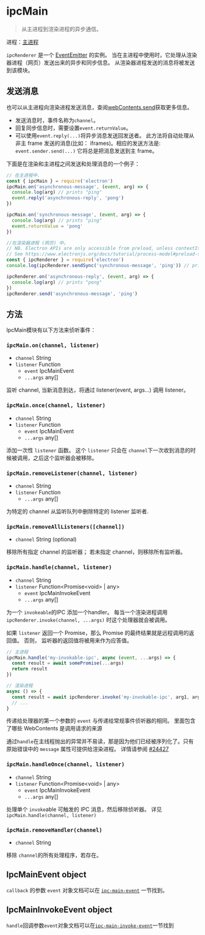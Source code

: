 # ipcMain

> 从主进程到渲染进程的异步通信。

进程：[主进程](../glossary.md#main-process)

`ipcRenderer` 是一个 [EventEmitter][event-emitter] 的实例。 当在主进程中使用时，它处理从渲染器进程（网页）发送出来的异步和同步信息。 从渲染器进程发送的消息将被发送到该模块。

## 发送消息

也可以从主进程向渲染进程发送消息，查阅[webContents.send][web-contents-send]获取更多信息。

* 发送消息时，事件名称为`channel`。
* 回复同步信息时，需要设置`event.returnValue`。
* 可以使用`event.reply(...)`将异步消息发送回发送者。  此方法将自动处理从非主 frame 发送的消息(比如： iframes)。相应的发送方法是: `event.sender.send(...)` 它将总是把消息发送到主 frame。

下面是在渲染和主进程之间发送和处理消息的一个例子：

```javascript
// 在主进程中.
const { ipcMain } = require('electron')
ipcMain.on('asynchronous-message', (event, arg) => {
  console.log(arg) // prints "ping"
  event.reply('asynchronous-reply', 'pong')
})

ipcMain.on('synchronous-message', (event, arg) => {
  console.log(arg) // prints "ping"
  event.returnValue = 'pong'
})
```

```javascript
//在渲染器进程 (网页) 中。
// NB. Electron APIs are only accessible from preload, unless contextIsolation is disabled.
// See https://www.electronjs.org/docs/tutorial/process-model#preload-scripts for more details.
const { ipcRenderer } = require('electron')
console.log(ipcRenderer.sendSync('synchronous-message', 'ping')) // prints "pong"

ipcRenderer.on('asynchronous-reply', (event, arg) => {
  console.log(arg) // prints "pong"
})
ipcRenderer.send('asynchronous-message', 'ping')
```

## 方法

IpcMain模块有以下方法来侦听事件：

### `ipcMain.on(channel, listener)`

* `channel` String
* `listener` Function
  * `event` IpcMainEvent
  * `...args` any[]

监听 channel, 当新消息到达，将通过 listener(event, args...) 调用 listener。

### `ipcMain.once(channel, listener)`

* `channel` String
* `listener` Function
  * `event` IpcMainEvent
  * `...args` any[]

添加一次性 `listener` 函数。 这个 `listener` 只会在 `channel`下一次收到消息的时候被调用，之后这个监听器会被移除。

### `ipcMain.removeListener(channel, listener)`

* `channel` String
* `listener` Function
  * `...args` any[]

为特定的 channel 从监听队列中删除特定的 listener 监听者.

### `ipcMain.removeAllListeners([channel])`

* `channel` String (optional)

移除所有指定 channel 的监听器； 若未指定 channel，则移除所有监听器。

### `ipcMain.handle(channel, listener)`

* `channel` String
* `listener` Function<Promise\<void> | any>
  * `event` IpcMainInvokeEvent
  * `...args` any[]

为一个 `invokeable`的IPC 添加一个handler。 每当一个渲染进程调用 `ipcRenderer.invoke(channel, ...args)` 时这个处理器就会被调用。

如果 `listener` 返回一个 Promise，那么 Promise 的最终结果就是远程调用的返回值。 否则， 监听器的返回值将被用来作为应答值。

```js
// 主进程
ipcMain.handle('my-invokable-ipc', async (event, ...args) => {
  const result = await somePromise(...args)
  return result
})

// 渲染进程
async () => {
  const result = await ipcRenderer.invoke('my-invokable-ipc', arg1, arg2)
  // ...
}
```

传递给处理器的第一个参数的 `event` 与传递给常规事件侦听器的相同。 里面包含了哪些 WebContents 是调用请求的来源

通过`handle`在主线程抛出的异常并不易读，那是因为他们已经被序列化了。只有原始错误中的 `message` 属性可提供给渲染进程。 详情请参阅 [#24427](https://github.com/electron/electron/issues/24427)

### `ipcMain.handleOnce(channel, listener)`

* `channel` String
* `listener` Function<Promise\<void> | any>
  * `event` IpcMainInvokeEvent
  * `...args` any[]

处理单个 `invoke`able 可触发的 IPC 消息，然后移除侦听器。 详见 `ipcMain.handle(channel, listener)`

### `ipcMain.removeHandler(channel)`

* `channel` String

移除 `channel`的所有处理程序，若存在。

## IpcMainEvent object

`callback` 的参数 `event` 对象文档可以在 [`ipc-main-event`](structures/ipc-main-event.md) 一节找到。

## IpcMainInvokeEvent object

`handle`回调参数`event`对象文档可以在[`ipc-main-invoke-event`](structures/ipc-main-invoke-event.md)一节找到

[event-emitter]: https://nodejs.org/api/events.html#events_class_eventemitter
[web-contents-send]: web-contents.md#contentssendchannel-args
